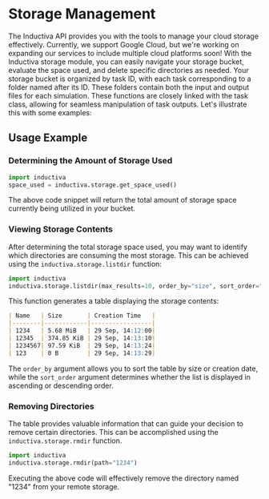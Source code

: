 # Storage Management

The Inductiva API provides you with the tools to manage your cloud storage effectively. Currently, we support Google Cloud, but we're working on expanding our services to include multiple cloud platforms soon!
With the Inductiva storage module, you can easily navigate your storage bucket, evaluate the space used, and delete specific directories as needed.
Your storage bucket is organized by task ID, with each task corresponding to a folder named after its ID. These folders contain both the input and output files for each simulation.
These functions are closely linked with the task class, allowing for seamless manipulation of task outputs.
Let's illustrate this with some examples:

## Usage Example
### Determining the Amount of Storage Used

```python
import inductiva
space_used = inductiva.storage.get_space_used()
```
The above code snippet will return the total amount of storage space currently being utilized in your bucket.

### Viewing Storage Contents
After determining the total storage space used, you may want to identify which directories are consuming the most storage. This can be achieved using the `inductiva.storage.listdir` function:

```python
import inductiva
inductiva.storage.listdir(max_results=10, order_by="size", sort_order="desc")
```
This function generates a table displaying the storage contents: 

```markdown
| Name   | Size       | Creation Time   |
|--------|------------|-----------------|
| 1234   | 5.68 MiB   | 29 Sep, 14:12:00|
| 12345  | 374.85 KiB | 29 Sep, 14:13:10|
| 1234567| 97.59 KiB  | 29 Sep, 14:13:24|
| 123    | 0 B        | 29 Sep, 14:13:29|
```

The `order_by` argument allows you to sort the table by size or creation date, while the `sort_order` argument determines whether the list is displayed in ascending or descending order. 

### Removing Directories

The table provides valuable information that can guide your decision to remove certain directories. This can be accomplished using the `inductiva.storage.rmdir` function. 

```python
import inductiva
inductiva.storage.rmdir(path="1234")
```
Executing the above code will effectively remove the directory named "1234" from your remote storage. 
